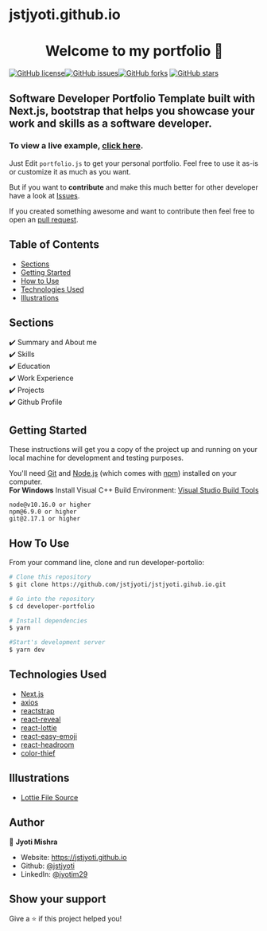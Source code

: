 # jstjyoti.github.io

<h1 align="center">Welcome to my portfolio 👋</h1>
<a href="https://github.com/jstjyoti/jstjyoti.github.io/blob/main/LICENSE"><img alt="GitHub license" src="https://img.shields.io/github/license/jstjyoti/jstjyoti.github.io"></a><a href="https://github.com/jstjyoti/jstjyoti.github.io/issues"><img alt="GitHub issues" src="https://img.shields.io/github/issues/jstjyoti/jstjyoti.github.io"></a><a href="https://github.com/jstjyoti/jstjyoti.github.io/network"><img alt="GitHub forks" src="https://img.shields.io/github/forks/jstjyoti.github.io/developer-portfolio"></a> <a href="https://github.com/jstjyoti/jstjyoti.github.io/stargazers"><img alt="GitHub stars" src="https://img.shields.io/github/stars/jstjyoti/jstjyoti.github.io"></a>

## Software Developer Portfolio Template built with Next.js, bootstrap that helps you showcase your work and skills as a software developer.

### To view a live example, **[click here](https://jstjyoti-github-io.vercel.app/)**.

Just Edit `portfolio.js` to get your personal portfolio. Feel free to use it as-is or customize it as much as you want.

But if you want to **contribute** and make this much better for other developer have a look at [Issues](https://github.com/jstjyoti/jstjyoti.github.io/issues).

If you created something awesome and want to contribute then feel free to open an [pull request](https://github.com/jstjyoti/jstjyoti.github.io/pulls).

## Table of Contents

-   [Sections](#sections)
-   [Getting Started](#getting-started)
-   [How to Use](#how-to-use)
-   [Technologies Used](#technologies-used)
-   [Illustrations](#illustrations)

## Sections

✔️ Summary and About me\
✔️ Skills\
✔️ Education\
✔️ Work Experience\
✔️ Projects\
✔️ Github Profile

## Getting Started

These instructions will get you a copy of the project up and running on your local machine for development and testing purposes.

You'll need [Git](https://git-scm.com) and [Node.js](https://nodejs.org/en/download/) (which comes with [npm](http://npmjs.com)) installed on your computer.
<br>
**For Windows** Install Visual C++ Build Environment: [Visual Studio Build Tools](https://visualstudio.microsoft.com/thank-you-downloading-visual-studio/?sku=BuildTools)

```
node@v10.16.0 or higher
npm@6.9.0 or higher
git@2.17.1 or higher
```

## How To Use

From your command line, clone and run developer-portolio:

```bash
# Clone this repository
$ git clone https://github.com/jstjyoti/jstjyoti.gihub.io.git

# Go into the repository
$ cd developer-portfolio

# Install dependencies
$ yarn

#Start's development server
$ yarn dev
```

## Technologies Used

-   [Next.js](https://nextjs.org/)
-   [axios](https://www.npmjs.com/package/axios)
-   [reactstrap](https://reactstrap.github.io/)
-   [react-reveal](https://www.react-reveal.com/)
-   [react-lottie](https://www.npmjs.com/package/react-lottie)
-   [react-easy-emoji](https://github.com/appfigures/react-easy-emoji)
-   [react-headroom](https://github.com/KyleAMathews/react-headroom)
-   [color-thief](https://github.com/lokesh/color-thief)

## Illustrations

-   [Lottie File Source](https://lottiefiles.com)

## Author

👤 **Jyoti Mishra**

-   Website: https://jstjyoti.github.io
-   Github: [@jstjyoti](https://github.com/jstjyoti)
-   LinkedIn: [@jyotim29](https://linkedin.com/in/jyotim29)

## Show your support

Give a ⭐️ if this project helped you!
